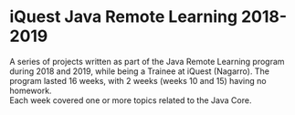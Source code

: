 # iQuest Java Remote Learning 2018-2019

A series of projects written as part of the Java Remote Learning program during 2018 and 2019, while being a Trainee at iQuest (Nagarro).
The program lasted 16 weeks, with 2 weeks (weeks 10 and 15) having no homework.  
Each week covered one or more topics related to the Java Core.
